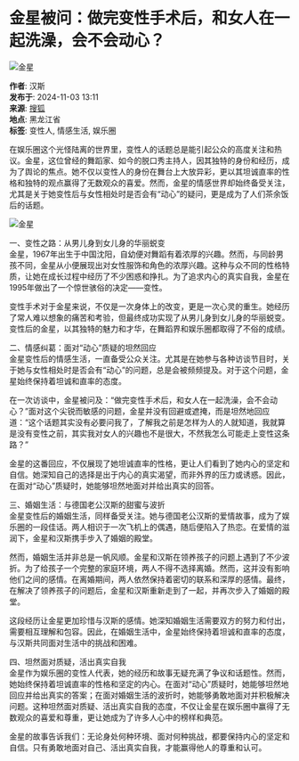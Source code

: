 # 金星被问：做完变性手术后，和女人在一起洗澡，会不会动心？

![金星](https://q1.itc.cn/q_70,c_lfill,w_140,h_140,g_face/images03/20240514/69f313739c0d45f49f2c9f7501810fd9.jpeg)

**作者**: 汉斯  
**发布于**: 2024-11-03 13:11  
**来源**: [搜狐](https://roll.sohu.com/a/823230315_121903916)  
**地点**: 黑龙江省  
**标签**: 变性人, 情感生活, 娱乐圈  

在娱乐圈这个光怪陆离的世界里，变性人的话题总是能引起公众的高度关注和热议。金星，这位曾经的舞蹈家、如今的脱口秀主持人，因其独特的身份和经历，成为了舆论的焦点。她不仅以变性人的身份在舞台上大放异彩，更以其坦诚直率的性格和独特的观点赢得了无数观众的喜爱。然而，金星的情感世界却始终备受关注，尤其是关于她变性后与女性相处时是否会有“动心”的疑问，更是成为了人们茶余饭后的话题。

![金星](https://q3.itc.cn/images01/20241103/2677b0a729cf46f7a151fffd53fe9829.jpeg)

一、变性之路：从男儿身到女儿身的华丽蜕变  
金星，1967年出生于中国沈阳，自幼便对舞蹈有着浓厚的兴趣。然而，与同龄男孩不同，金星从小便展现出对女性服饰和角色的浓厚兴趣。这种与众不同的性格特质，让她在成长过程中经历了不少困惑和挣扎。为了追求内心的真实自我，金星在1995年做出了一个惊世骇俗的决定——变性。

变性手术对于金星来说，不仅是一次身体上的改变，更是一次心灵的重生。她经历了常人难以想象的痛苦和考验，但最终成功实现了从男儿身到女儿身的华丽蜕变。变性后的金星，以其独特的魅力和才华，在舞蹈界和娱乐圈都取得了不俗的成绩。

二、情感纠葛：面对“动心”质疑的坦然回应  
金星变性后的情感生活，一直备受公众关注。尤其是在她参与各种访谈节目时，关于她与女性相处时是否会有“动心”的问题，总是会被频频提及。对于这个问题，金星始终保持着坦诚和直率的态度。

在一次访谈中，金星被问及：“做完变性手术后，和女人在一起洗澡，会不会动心？”面对这个尖锐而敏感的问题，金星并没有回避或遮掩，而是坦然地回应道：“这个话题其实没有必要问我了，了解我之前是怎样为人的人就知道，我就算是没有变性之前，其实我对女人的兴趣也不是很大，不然我怎么可能走上变性这条路？”

金星的这番回应，不仅展现了她坦诚直率的性格，更让人们看到了她内心的坚定和自信。她深知自己的选择是出于内心的真实渴望，而非外界的压力或诱惑。因此，在面对“动心”质疑时，她能够坦然地面对并给出真实的回答。

三、婚姻生活：与德国老公汉斯的甜蜜与波折  
金星变性后的婚姻生活，同样备受关注。她与德国老公汉斯的爱情故事，成为了娱乐圈的一段佳话。两人相识于一次飞机上的偶遇，随后便陷入了热恋。在爱情的滋润下，金星和汉斯携手步入了婚姻的殿堂。

然而，婚姻生活并非总是一帆风顺。金星和汉斯在领养孩子的问题上遇到了不少波折。为了给孩子一个完整的家庭环境，两人不得不选择离婚。然而，这并没有影响他们之间的感情。在离婚期间，两人依然保持着密切的联系和深厚的感情。最终，在解决了领养孩子的问题后，金星和汉斯重新走到了一起，并再次步入了婚姻的殿堂。

这段经历让金星更加珍惜与汉斯的感情。她深知婚姻生活需要双方的努力和付出，需要相互理解和包容。因此，在婚姻生活中，金星始终保持着坦诚和直率的态度，与汉斯共同面对生活中的挑战和困难。

四、坦然面对质疑，活出真实自我  
金星作为娱乐圈的变性人代表，她的经历和故事无疑充满了争议和话题性。然而，她始终保持着坦诚直率的性格和坚定的内心。在面对“动心”质疑时，她能够坦然地回应并给出真实的答案；在面对婚姻生活的波折时，她能够勇敢地面对并积极解决问题。这种坦然面对质疑、活出真实自我的态度，不仅让金星在娱乐圈中赢得了无数观众的喜爱和尊重，更让她成为了许多人心中的榜样和典范。

金星的故事告诉我们：无论身处何种环境、面对何种挑战，都要保持内心的坚定和自信。只有勇敢地面对自己、活出真实自我，才能赢得他人的尊重和认可。